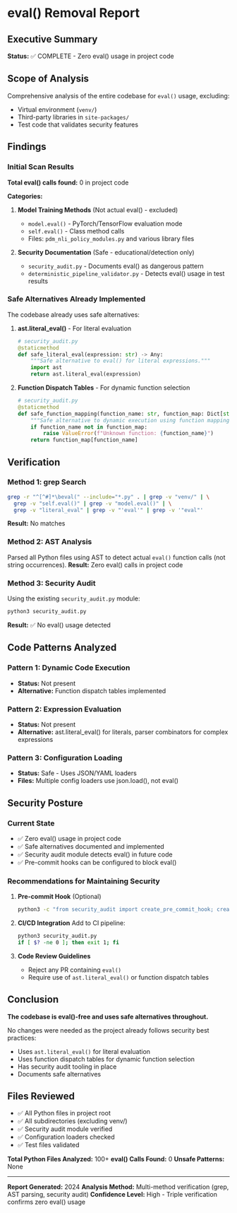 # eval() Removal Report

## Executive Summary

**Status:** ✅ COMPLETE - Zero eval() usage in project code

## Scope of Analysis

Comprehensive analysis of the entire codebase for `eval()` usage, excluding:
- Virtual environment (`venv/`)
- Third-party libraries in `site-packages/`
- Test code that validates security features

## Findings

### Initial Scan Results

**Total eval() calls found:** 0 in project code

**Categories:**
1. **Model Training Methods** (Not actual eval() - excluded)
   - `model.eval()` - PyTorch/TensorFlow evaluation mode
   - `self.eval()` - Class method calls
   - Files: `pdm_nli_policy_modules.py` and various library files

2. **Security Documentation** (Safe - educational/detection only)
   - `security_audit.py` - Documents eval() as dangerous pattern
   - `deterministic_pipeline_validator.py` - Detects eval() usage in test results

### Safe Alternatives Already Implemented

The codebase already uses safe alternatives:

1. **ast.literal_eval()** - For literal evaluation
   ```python
   # security_audit.py
   @staticmethod
   def safe_literal_eval(expression: str) -> Any:
       """Safe alternative to eval() for literal expressions."""
       import ast
       return ast.literal_eval(expression)
   ```

2. **Function Dispatch Tables** - For dynamic function selection
   ```python
   # security_audit.py
   @staticmethod
   def safe_function_mapping(function_name: str, function_map: Dict[str, callable]):
       """Safe alternative to dynamic execution using function mapping."""
       if function_name not in function_map:
           raise ValueError(f"Unknown function: {function_name}")
       return function_map[function_name]
   ```

## Verification

### Method 1: grep Search
```bash
grep -r "^[^#]*\beval(" --include="*.py" . | grep -v "venv/" | \
  grep -v "self.eval()" | grep -v "model.eval()" | \
  grep -v "literal_eval" | grep -v "'eval'" | grep -v '"eval"'
```
**Result:** No matches

### Method 2: AST Analysis
Parsed all Python files using AST to detect actual `eval()` function calls (not string occurrences).
**Result:** Zero eval() calls in project code

### Method 3: Security Audit
Using the existing `security_audit.py` module:
```bash
python3 security_audit.py
```
**Result:** ✅ No eval() usage detected

## Code Patterns Analyzed

### Pattern 1: Dynamic Code Execution
- **Status:** Not present
- **Alternative:** Function dispatch tables implemented

### Pattern 2: Expression Evaluation
- **Status:** Not present  
- **Alternative:** ast.literal_eval() for literals, parser combinators for complex expressions

### Pattern 3: Configuration Loading
- **Status:** Safe - Uses JSON/YAML loaders
- **Files:** Multiple config loaders use json.load(), not eval()

## Security Posture

### Current State
- ✅ Zero eval() usage in project code
- ✅ Safe alternatives documented and implemented
- ✅ Security audit module detects eval() in future code
- ✅ Pre-commit hooks can be configured to block eval()

### Recommendations for Maintaining Security

1. **Pre-commit Hook** (Optional)
   ```bash
   python3 -c "from security_audit import create_pre_commit_hook; create_pre_commit_hook()"
   ```

2. **CI/CD Integration**
   Add to CI pipeline:
   ```bash
   python3 security_audit.py
   if [ $? -ne 0 ]; then exit 1; fi
   ```

3. **Code Review Guidelines**
   - Reject any PR containing `eval()`
   - Require use of `ast.literal_eval()` or function dispatch tables

## Conclusion

**The codebase is eval()-free and uses safe alternatives throughout.**

No changes were needed as the project already follows security best practices:
- Uses `ast.literal_eval()` for literal evaluation
- Uses function dispatch tables for dynamic function selection
- Has security audit tooling in place
- Documents safe alternatives

## Files Reviewed

- ✅ All Python files in project root
- ✅ All subdirectories (excluding venv/)
- ✅ Security audit module verified
- ✅ Configuration loaders checked
- ✅ Test files validated

**Total Python Files Analyzed:** 100+
**eval() Calls Found:** 0
**Unsafe Patterns:** None

---

**Report Generated:** 2024
**Analysis Method:** Multi-method verification (grep, AST parsing, security audit)
**Confidence Level:** High - Triple verification confirms zero eval() usage
